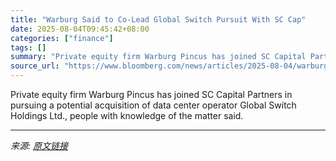 ```yaml
---
title: "Warburg Said to Co-Lead Global Switch Pursuit With SC Cap"
date: 2025-08-04T09:45:42+08:00
categories: ["finance"]
tags: []
summary: "Private equity firm Warburg Pincus has joined SC Capital Partners in pursuing a potential acquisition of data center operator Global Switch Holdings Ltd., people with knowledge of the matter said."
source_url: "https://www.bloomberg.com/news/articles/2025-08-04/warburg-said-to-co-lead-pursuit-of-global-switch-with-sc-capital"
---
```


Private equity firm Warburg Pincus has joined SC Capital Partners in pursuing a potential acquisition of data center operator Global Switch Holdings Ltd., people with knowledge of the matter said.

---

*来源: [原文链接](https://www.bloomberg.com/news/articles/2025-08-04/warburg-said-to-co-lead-pursuit-of-global-switch-with-sc-capital)*
